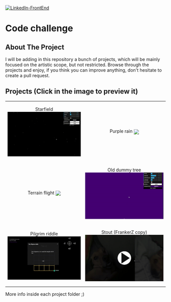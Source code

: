 [![LinkedIn-FrontEnd][linkedin-shield]][linkedin-url-1]

# Code challenge

<!--
<p align="center">
  <p align="center">
    <a href="https://toshiuk.github.io/code-challenge/starfield/">View project</a>
  </p>
</p>

<p align="center">
  <img align="center" src="example.gif" />
</p> -->

<!-- ABOUT THE PROJECT -->

## About The Project

I will be adding in this repository a bunch of projects, which will be mainly focused on the artistic scope, but not restricted. Browse through the projects and enjoy, if you think you can improve anything, don't hesitate to create a pull request.

## Projects (Click in the image to preview it)

|                                                                                                                                                          |                                                                                                                                                        |
| -------------------------------------------------------------------------------------------------------------------------------------------------------- | ------------------------------------------------------------------------------------------------------------------------------------------------------ |
| <p align="center">Starfield [<img align="center" src="./starfield/example.gif" />](https://toshiuk.github.io/code-challenge/starfield/)</p>              | <p align="center">Purple rain [<img align="center"  src="./purplerain/example.gif" />](https://toshiuk.github.io/code-challenge/purplerain/)</p>       |
| <p align="center">Terrain flight [<img align="center" src="./terrainFlight/example.gif" />](https://toshiuk.github.io/code-challenge/terrainFlight/)</p> | <p align="center">Old dummy tree [<img align="center" src="./oldDummyTree/example.gif" />](https://toshiuk.github.io/code-challenge/oldDummyTree/)</p> |
| <p align="center"> Pilgrim riddle [<img align="center"  src="./pilgrim/example.gif" />](https://toshiuk.github.io/code-challenge/pilgrim/)</p>           | <p align="center"> Stout (FrankerZ copy) [<img align="center" src="./stout/example.gif" />](https://toshiuk.github.io/code-challenge/stout/)</p>       |

More info inside each project folder ;)

<!-- MARKDOWN LINKS & IMAGES -->

[linkedin-shield]: https://img.shields.io/badge/-LinkedIn-black.svg?style=flat-square&logo=linkedin&colorB=555
[linkedin-url-1]: https://linkedin.com/in/flaviotoshiukhjr
